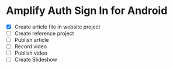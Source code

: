 # Amplify Auth Sign In for Android

- [x] Create article file in website project
- [ ] Create reference project
- [ ] Publish article
- [ ] Record video
- [ ] Publish video
- [ ] Create Slideshow

